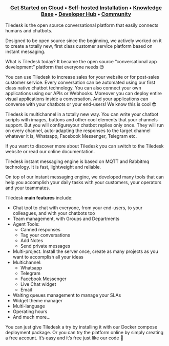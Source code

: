 <h3 align="center">
  <b><a href="https://console.tiledesk.com/v2/dashboard/#/signup/?utm_source=github" target="_blank">Get Started on Cloud</a></b>
  •
  <a href="https://tiledesk.com/install/?utm_source=github" target="_blank">Self-hosted Installation</a>
  •
  <a href="https://gethelp.tiledesk.com/?utm_source=github" target="_blank">Knowledge Base</a>
  •
  <a href="https://developer.tiledesk.com/?utm_source=github" target="_blank">Developer Hub</a>
  •
  <a href="https://developer.tiledesk.com/community/?utm_source=github" target="_blank">Community</a>
</h3>

Tiledesk is the open source conversational platform that easily connects humans and chatbots.

Designed to be open source since the beginning, we actively worked on it to create a totally new, first class customer service platform based on instant messaging.

What is Tiledesk today? It became the open source “conversational app development” platform that everyone needs 😌

You can use Tiledesk to increase sales for your website or for post-sales customer service. Every conversation can be automated using our first class native chatbot technology.
You can also connect your own applications using our APIs or Webhooks.
Moreover you can deploy entire visual applications inside a conversation. And your applications can converse with your chatbots or your end-users! We know this is cool 😎

Tiledesk is multichannel in a totally new way. You can write your chatbot scripts with images, buttons and other cool elements that your channels support. But you will configureyour chatbot replies only once. They will run on every channel, auto-adapting the responses to the target channel whatever it is, Whatsapp, Facebook Messenger, Telegram etc.

If you want to discover more about Tiledesk you can switch to the Tiledesk website or read our online documentation.

Tiledesk instant messaging engine is based on MQTT and Rabbitmq technology. It is fast, lightweight and reliable.

On top of our instant messaging engine, we developed many tools that can help you accomplish your daily tasks with your customers, your operators and your teammates.

Tiledesk **main features** include:
* Chat tool to chat with everyone, from your end-users, to your colleagues, and with your chatbots too
* Team management, with Groups and Departments
* Agent Tools: 
  * Canned responses 
  * Tag your conversations 
  * Add Notes
  * Send private messages 
* Multi-project. Install the server once, create as many projects as you want to accomplish all your ideas
* Multichannel: 
  * Whatsapp 
  * Telegram 
  * Facebook Messenger
  * Live Chat widget
  * Email
* Waiting queues management to manage your SLAs
* Widget theme manager
* Multi-language
* Operating hours
* And much more…

You can just give Tiledesk a try by installing it with our Docker compose deployment package. Or you can try the platform online by simply creating a free account. It’s easy and it’s free just like our code 🙂
